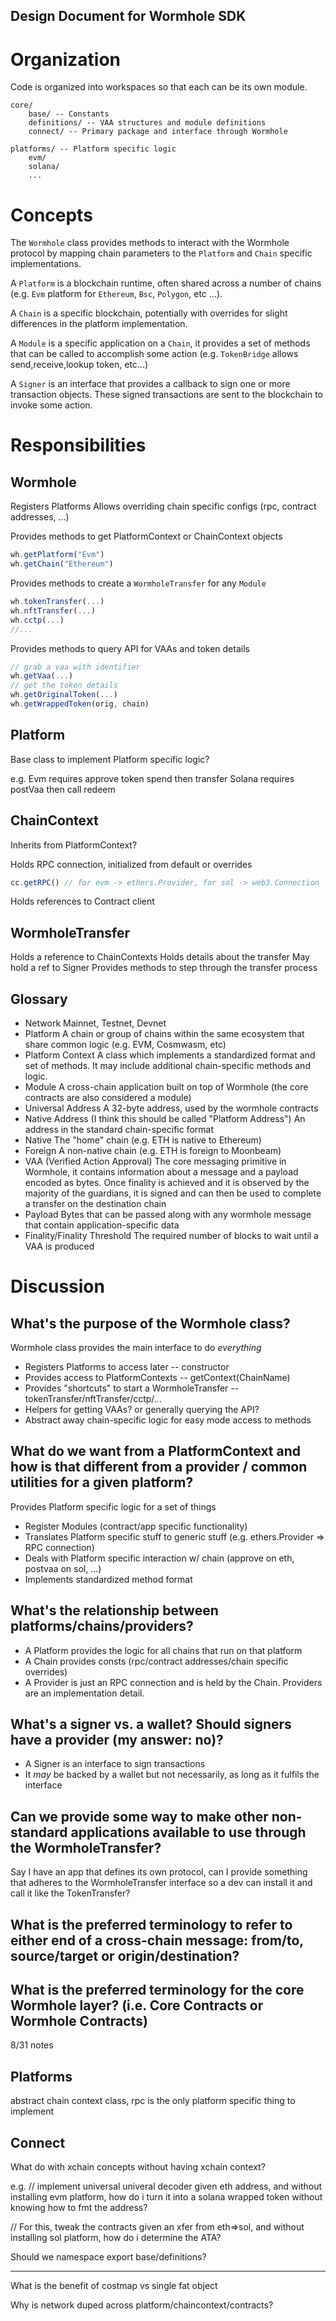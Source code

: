 Design Document for Wormhole SDK
---------------------------------

# Organization

Code is organized into workspaces so that each can be its own module.

```
core/
    base/ -- Constants
    definitions/ -- VAA structures and module definitions
    connect/ -- Primary package and interface through Wormhole 

platforms/ -- Platform specific logic 
    evm/
    solana/
    ...
```

# Concepts

The `Wormhole` class provides methods to interact with the Wormhole protocol by mapping chain parameters to the `Platform` and `Chain` specific implementations.

A `Platform` is a blockchain runtime, often shared across a number of chains (e.g. `Evm` platform for `Ethereum`, `Bsc`, `Polygon`, etc ...). 

A `Chain` is a specific blockchain, potentially with overrides for slight differences in the platform implementation. 

A `Module` is a specific application on a `Chain`, it provides a set of methods that can be called to accomplish some action (e.g. `TokenBridge` allows send,receive,lookup token, etc...)

A `Signer` is an interface that provides a callback to sign one or more transaction objects. These signed transactions are sent to the blockchain to invoke some action.


# Responsibilities

## Wormhole 

Registers Platforms
Allows overriding chain specific configs (rpc, contract addresses, ...)

Provides methods to get PlatformContext or ChainContext objects
```ts
wh.getPlatform("Evm")
wh.getChain("Ethereum")
```
Provides methods to create a `WormholeTransfer` for any `Module`

```ts
wh.tokenTransfer(...)
wh.nftTransfer(...)
wh.cctp(...)
//...
```

Provides methods to query API for VAAs and token details
```ts
// grab a vaa with identifier
wh.getVaa(...)
// get the token details 
wh.getOriginalToken(...)
wh.getWrappedToken(orig, chain)
```

## Platform

Base class to implement Platform specific logic?

e.g.
Evm requires approve token spend then transfer
Solana requires postVaa then call redeem


## ChainContext

Inherits from PlatformContext?

Holds RPC connection, initialized from default or overrides

```ts
cc.getRPC() // for evm -> ethers.Provider, for sol -> web3.Connection
```

Holds references to Contract client 


<!-- 
Not Implemented

Provides methods to lookup details for contract addresses, finality, address parsers/formatters

```ts
cc.getTokenBridgeAddress()
cc.estimateFinality(txid)
```
-->


## WormholeTransfer

Holds a reference to ChainContexts
Holds details about the transfer
May hold a ref to Signer
Provides methods to step through the transfer process

## Glossary

- Network
    Mainnet, Testnet, Devnet
- Platform
    A chain or group of chains within the same ecosystem that share common logic (e.g. EVM, Cosmwasm, etc)
- Platform Context
    A class which implements a standardized format and set of methods. It may include additional chain-specific methods and logic.
- Module
    A cross-chain application built on top of Wormhole (the core contracts are also considered a module)
- Universal Address
    A 32-byte address, used by the wormhole contracts
- Native Address (I think this should be called "Platform Address")
    An address in the standard chain-specific format
- Native
    The "home" chain (e.g. ETH is native to Ethereum)
- Foreign
    A non-native chain (e.g. ETH is foreign to Moonbeam)
- VAA (Verified Action Approval)
    The core messaging primitive in Wormhole, it contains information about a message and a payload encoded as bytes.  Once finality is achieved and it is observed by the majority of the guardians, it is signed and can then be used to complete a transfer on the destination chain
- Payload
    Bytes that can be passed along with any wormhole message that contain application-specific data
- Finality/Finality Threshold
    The required number of blocks to wait until a VAA is produced

# Discussion


## What's the purpose of the Wormhole class?

Wormhole class provides the main interface to do _everything_

- Registers Platforms to access later -- constructor
- Provides access to PlatformContexts -- getContext(ChainName)
- Provides "shortcuts" to start a WormholeTransfer -- tokenTransfer/nftTransfer/cctp/...
- Helpers for getting VAAs? or generally querying the API?
- Abstract away chain-specific logic for easy mode access to methods

## What do we want from a PlatformContext and how is that different from a provider / common utilities for a given platform?

Provides Platform specific logic for a set of things

- Register Modules (contract/app specific functionality)
- Translates Platform specific stuff to generic stuff (e.g. ethers.Provider => RPC connection)
- Deals with Platform specific interaction w/ chain (approve on eth, postvaa on sol, ...)
- Implements standardized method format

## What's the relationship between platforms/chains/providers?

- A Platform provides the logic for all chains that run on that platform
- A Chain provides consts (rpc/contract addresses/chain specific overrides)
- A Provider is just an RPC connection and is held by the Chain. Providers are an implementation detail.

## What's a signer vs. a wallet? Should signers have a provider (my answer: no)?

- A Signer is an interface to sign transactions
- It _may_ be backed by a wallet but not necessarily, as long as it fulfils the interface

## Can we provide some way to make other non-standard applications available to use through the WormholeTransfer?

Say I have an app that defines its own protocol, can I provide something that adheres to the WormholeTransfer interface so a dev can install it and call it like the TokenTransfer?

## What is the preferred terminology to refer to either end of a cross-chain message: from/to, source/target or origin/destination?


## What is the preferred terminology for the core Wormhole layer? (i.e. Core Contracts or Wormhole Contracts)






8/31 notes



Platforms
------

abstract chain context class, rpc is the only platform specific thing to implement

Connect
-----

What do with xchain concepts without having xchain context?

e.g. 
// implement universal univeral decoder
given eth address, and without installing evm platform, how do i turn it into a solana wrapped token without knowing how to fmt the address? 

// For this, tweak the contracts
given an xfer from eth=>sol, and without installing sol platform, how do i determine the ATA?



Should we namespace export base/definitions? 



------------------

What is the benefit of costmap vs single fat object

Why is network duped across platform/chaincontext/contracts?